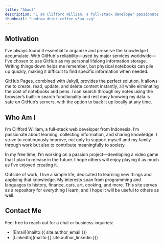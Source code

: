 ```yaml
---
title: "About"
description: "I am Clifford William, a full-stack developer passionate about learning new things."
thumbnail: "undraw_drink_coffee_v3au.svg"
---
```


## Motivation

I’ve always found it essential to organize and preserve the knowledge I accumulate. With GitHub's reliability—used by major services worldwide—I’ve chosen to use GitHub as my personal lifelong information storage. Writing things down helps me remember, but physical notebooks can pile up quickly, making it difficult to find specific information when needed.

GitHub Pages, combined with Jekyll, provides the perfect solution. It allows me to create, read, update, and delete content instantly, all while eliminating the cost of notebooks and pens. I can search through my notes using the browser’s built-in search functionality and rest easy knowing my data is safe on GitHub’s servers, with the option to back it up locally at any time.

<h2 class="mt-5">Who Am I</h2>

I’m Clifford William, a full-stack web developer from Indonesia. I’m passionate about learning, collecting information, and sharing knowledge. I strive to continuously improve, not only to support myself and my family through work but also to contribute meaningfully to society.

In my free time, I’m working on a passion project—developing a video game that I plan to release in the future. I hope others will enjoy playing it as much as I’ve enjoyed creating it.

Outside of work, I live a simple life, dedicated to learning new things and applying that knowledge. My interests span from programming and languages to history, finance, cars, art, cooking, and more. This site serves as a repository for everything I learn, and I hope it will be useful to others as well.

<h2 class="mt-5">Contact Me</h2>

Feel free to reach out for a chat or business inquiries:

- [Email](mailto:{{ site.author_email }})
- [LinkedIn](mailto:{{ site.author_linkedin }})